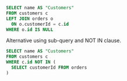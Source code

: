 ```sql
SELECT name AS "Customers"
FROM customers c
LEFT JOIN orders o
  ON o.customerId = c.id
WHERE o.id IS NULL
```

Alternative using sub-query and NOT IN clause.

```sql
SELECT name AS "Customers"
FROM customers c
WHERE c.id NOT IN (
  SELECT customerId FROM orders
)